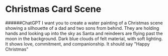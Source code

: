# Christmas Card Scene
######ChatGPT
I want you to create a water painting of a Christmas scene showing a silhouette of a dad and two sons from behind. They are holding hands and looking up into the sky as Santa and reindeers are flying past  the moon in the background. Dark blue clouds of felt material, with soft lighting. It shows love, commitment, and companionship. It should say "Happy Christmas"
